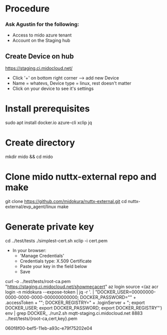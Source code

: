 # Procedure

### Ask Agustin for the following:

* Access to mido azure tenant
* Account on the Staging hub


## Create Device on hub

https://staging.ci.midocloud.net/

* Click '+' on bottom right corner --> add new Device
* Name = whatevs, Device type = linux, rest doesn't matter
* Click on your device to see it's settings


# Install prerequisites

sudo apt install docker.io azure-cli xclip jq 


# Create directory

mkdir mido && cd mido


# Clone mido nuttx-external repo and make

git clone https://github.com/midokura/nuttx-external.git
cd nuttx-external/evp_agent/linux
make


# Generate private key

cd ../test/tests
./simplest-cert.sh
xclip -i cert.pem
* In your browser:
	* 'Manage Credentials'
	* Credentials type: X.509 Certificate
	* Paste your key in the field below
	* Save


curl -o ../test/tests/root-ca.pem "https://staging.ci.midocloud.net/showmecacert"
az login
source <(az acr login -n midokura --expose-token |  jq -r '. | "DOCKER_USER=00000000-0000-0000-0000-000000000000; DOCKER_PASSWORD=\"" + .accessToken + "\"; DOCKER_REGISTRY=" + .loginServer + "; export DOCKER_USER; export DOCKER_PASSWORD; export DOCKER_REGISTRY"')
env | grep DOCKER_
./run2.sh mqtt-staging.ci.midocloud.net 8883 ../test/tests/{root-ca,cert,key}.pem


060f8f00-bef5-11eb-a93c-e79f75202e04
